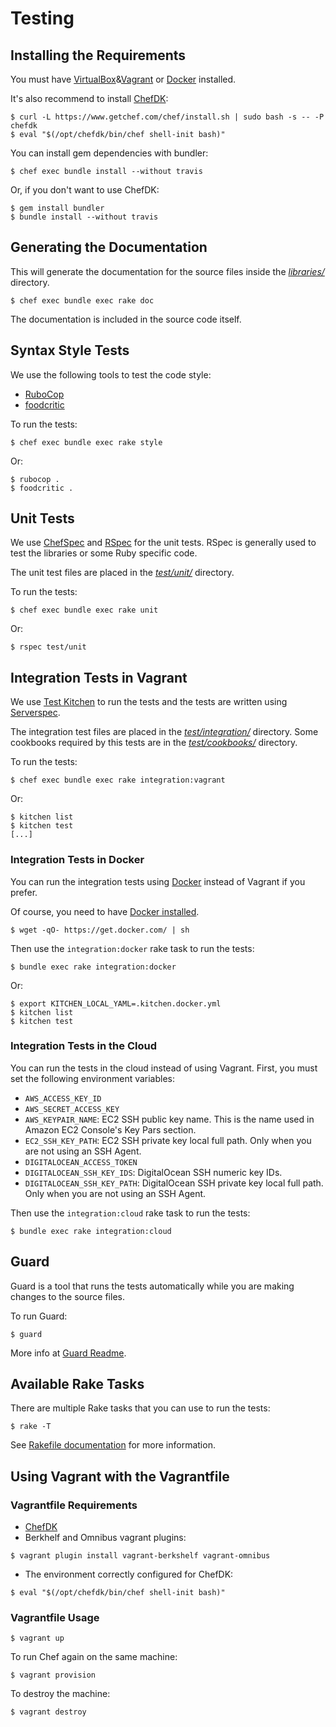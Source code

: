 Testing
=======

## Installing the Requirements

You must have [VirtualBox](https://www.virtualbox.org/manual/ch02.html)&[Vagrant](https://www.vagrantup.com/docs/installation/) or [Docker](https://docs.docker.com/engine/installation/) installed.

It's also recommend to install [ChefDK](https://downloads.chef.io/chef-dk/):

    $ curl -L https://www.getchef.com/chef/install.sh | sudo bash -s -- -P chefdk
    $ eval "$(/opt/chefdk/bin/chef shell-init bash)"

You can install gem dependencies with bundler:

    $ chef exec bundle install --without travis

Or, if you don't want to use ChefDK:

    $ gem install bundler
    $ bundle install --without travis

## Generating the Documentation

This will generate the documentation for the source files inside the [*libraries/*](https://github.com/zuazo/dovecot-cookbook/tree/master/libraries) directory.

    $ chef exec bundle exec rake doc

The documentation is included in the source code itself.

## Syntax Style Tests

We use the following tools to test the code style:

* [RuboCop](https://github.com/bbatsov/rubocop#readme)
* [foodcritic](http://www.foodcritic.io/)

To run the tests:

    $ chef exec bundle exec rake style

Or:

    $ rubocop .
    $ foodcritic .

## Unit Tests

We use [ChefSpec](https://github.com/sethvargo/chefspec#readme) and [RSpec](http://rspec.info/) for the unit tests. RSpec is generally used to test the libraries or some Ruby specific code.

The unit test files are placed in the [*test/unit/*](https://github.com/zuazo/dovecot-cookbook/tree/master/test/unit) directory.

To run the tests:

    $ chef exec bundle exec rake unit

Or:

    $ rspec test/unit

## Integration Tests in Vagrant

We use [Test Kitchen](http://kitchen.ci/) to run the tests and the tests are written using [Serverspec](http://serverspec.org/).

The integration test files are placed in the [*test/integration/*](https://github.com/zuazo/dovecot-cookbook/tree/master/test/integration) directory. Some cookbooks required by this tests are in the [*test/cookbooks/*](https://github.com/zuazo/dovecot-cookbook/tree/master/test/cookbooks) directory.

To run the tests:

    $ chef exec bundle exec rake integration:vagrant

Or:

    $ kitchen list
    $ kitchen test
    [...]

### Integration Tests in Docker

You can run the integration tests using [Docker](https://www.docker.com/) instead of Vagrant if you prefer.

Of course, you need to have [Docker installed](https://docs.docker.com/engine/installation/).

    $ wget -qO- https://get.docker.com/ | sh

Then use the `integration:docker` rake task to run the tests:

    $ bundle exec rake integration:docker

Or:

    $ export KITCHEN_LOCAL_YAML=.kitchen.docker.yml
    $ kitchen list
    $ kitchen test

### Integration Tests in the Cloud

You can run the tests in the cloud instead of using Vagrant. First, you must set the following environment variables:

* `AWS_ACCESS_KEY_ID`
* `AWS_SECRET_ACCESS_KEY`
* `AWS_KEYPAIR_NAME`: EC2 SSH public key name. This is the name used in Amazon EC2 Console's Key Pars section.
* `EC2_SSH_KEY_PATH`: EC2 SSH private key local full path. Only when you are not using an SSH Agent.
* `DIGITALOCEAN_ACCESS_TOKEN`
* `DIGITALOCEAN_SSH_KEY_IDS`: DigitalOcean SSH numeric key IDs.
* `DIGITALOCEAN_SSH_KEY_PATH`: DigitalOcean SSH private key local full path. Only when you are not using an SSH Agent.

Then use the `integration:cloud` rake task to run the tests:

    $ bundle exec rake integration:cloud

## Guard

Guard is a tool that runs the tests automatically while you are making changes to the source files.

To run Guard:

    $ guard

More info at [Guard Readme](https://github.com/guard/guard#readme).

## Available Rake Tasks

There are multiple Rake tasks that you can use to run the tests:

    $ rake -T

See [Rakefile documentation](https://github.com/ruby/rake/blob/master/doc/rakefile.rdoc) for more information.

## Using Vagrant with the Vagrantfile

### Vagrantfile Requirements

* [ChefDK](https://downloads.chef.io/chef-dk/)
* Berkhelf and Omnibus vagrant plugins:
```
$ vagrant plugin install vagrant-berkshelf vagrant-omnibus
```
* The environment correctly configured for ChefDK:
```
$ eval "$(/opt/chefdk/bin/chef shell-init bash)"
```

### Vagrantfile Usage

    $ vagrant up

To run Chef again on the same machine:

    $ vagrant provision

To destroy the machine:

    $ vagrant destroy
